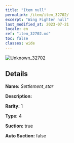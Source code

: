 ```yaml
---
title: "Item null"
permalink: /item/item_32702/
excerpt: "Wing Fighter null"
last_modified_at: 2023-07-21
locale: en
ref: "item_32702.md"
toc: false
classes: wide
---
```



 ![Unknown_32702](/images/item/Settlement_star_p.png)



## Details

 **Name:** *Settlement_star* 

 **Description:** 

 **Rarity:** 1 

 **Type:** 4 

 **Suction:** true 

 **Auto Suction:** false 


